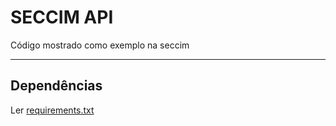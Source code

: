 SECCIM API
============
 
 Código mostrado como exemplo na seccim
 
***

Dependências
------------

Ler [requirements.txt](requirements.txt) 
